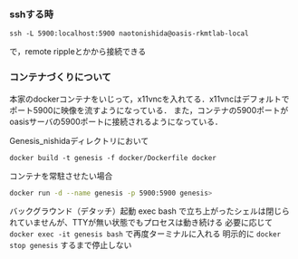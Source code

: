 


### sshする時

```
ssh -L 5900:localhost:5900 naotonishida@oasis-rkmtlab-local
```

で，remote rippleとかから接続できる

### コンテナづくりについて
本家のdockerコンテナをいじって，x11vncを入れてる．x11vncはデフォルトでポート5900に映像を流すようになっている．
また，コンテナの5900ポートがoasisサーバの5900ポートに接続されるようになっている．

Genesis_nishidaディレクトリにおいて
```
docker build -t genesis -f docker/Dockerfile docker
```

コンテナを常駐させたい場合
```bash
docker run -d --name genesis -p 5900:5900 genesis>
```
バックグラウンド（デタッチ）起動
exec bash で立ち上がったシェルは閉じられていませんが、TTYが無い状態でもプロセスは動き続ける
必要に応じて `docker exec -it genesis bash` で再度ターミナルに入れる
明示的に `docker stop genesis` するまで停止しない